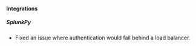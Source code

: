 
#### Integrations
##### SplunkPy
- Fixed an issue where authentication would fail behind a load balancer.

